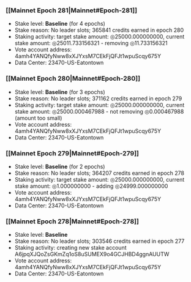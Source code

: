 ### [[Mainnet Epoch 281|Mainnet#Epoch-281]]
* Stake level: **Baseline** (for 4 epochs)
* Stake reason: No leader slots; 365841 credits earned in epoch 280
* Staking activity: target stake amount: ◎25000.000000000, current stake amount: ◎25011.733156321 - removing ◎11.733156321
* Vote account address: 4amh4YANQfyNww8xXJYxsM7CEkFjQFJt1wpuScqy675Y
* Data Center: 23470-US-Eatontown
### [[Mainnet Epoch 280|Mainnet#Epoch-280]]
* Stake level: **Baseline** (for 3 epochs)
* Stake reason: No leader slots; 371162 credits earned in epoch 279
* Staking activity: target stake amount: ◎25000.000000000, current stake amount: ◎25000.000467988 - not removing ◎0.000467988 (amount too small)
* Vote account address: 4amh4YANQfyNww8xXJYxsM7CEkFjQFJt1wpuScqy675Y
* Data Center: 23470-US-Eatontown
### [[Mainnet Epoch 279|Mainnet#Epoch-279]]
* Stake level: **Baseline** (for 2 epochs)
* Stake reason: No leader slots; 364207 credits earned in epoch 278
* Staking activity: target stake amount: ◎25000.000000000, current stake amount: ◎1.000000000 - adding ◎24999.000000000
* Vote account address: 4amh4YANQfyNww8xXJYxsM7CEkFjQFJt1wpuScqy675Y
* Data Center: 23470-US-Eatontown
### [[Mainnet Epoch 278|Mainnet#Epoch-278]]
* Stake level: **Baseline**
* Stake reason: No leader slots; 303546 credits earned in epoch 277
* Staking activity: creating new stake account A6jpqXJQoZsGKmZq1oS8uSUMEX9o4GCJHBD4ggnAUUTW
* Vote account address: 4amh4YANQfyNww8xXJYxsM7CEkFjQFJt1wpuScqy675Y
* Data Center: 23470-US-Eatontown